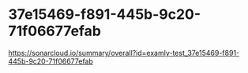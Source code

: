 # 37e15469-f891-445b-9c20-71f06677efab
https://sonarcloud.io/summary/overall?id=examly-test_37e15469-f891-445b-9c20-71f06677efab
